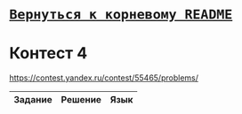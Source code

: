 # [__```Вернуться к корневому README```__](https://github.com/MaximKanevskiy/CFUV/blob/main/README.md)
# Контест 4
https://contest.yandex.ru/contest/55465/problems/

| Задание | Решение | Язык |
| --- | --- | --- |
